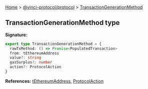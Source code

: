 [Home](./index.md) &gt; [@vinci-protocol/protocol](./protocol.md) &gt; [TransactionGenerationMethod](./protocol.transactiongenerationmethod.md)

## TransactionGenerationMethod type

<b>Signature:</b>

```typescript
export type TransactionGenerationMethod = {
  rawTxMethod: () => Promise<PopulatedTransaction>
  from: tEthereumAddress
  value?: string
  gasSurplus?: number
  action?: ProtocolAction
}
```

<b>References:</b> [tEthereumAddress](./protocol.tethereumaddress.md)<!-- -->, [ProtocolAction](./protocol.protocolaction.md)
